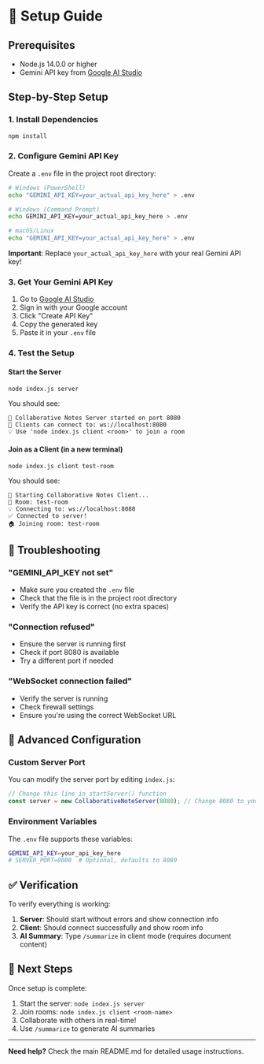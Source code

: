# 🚀 Setup Guide

## Prerequisites

- Node.js 14.0.0 or higher
- Gemini API key from [Google AI Studio](https://makersuite.google.com/app/apikey)

## Step-by-Step Setup

### 1. Install Dependencies

```bash
npm install
```

### 2. Configure Gemini API Key

Create a `.env` file in the project root directory:

```bash
# Windows (PowerShell)
echo "GEMINI_API_KEY=your_actual_api_key_here" > .env

# Windows (Command Prompt)
echo GEMINI_API_KEY=your_actual_api_key_here > .env

# macOS/Linux
echo "GEMINI_API_KEY=your_actual_api_key_here" > .env
```

**Important**: Replace `your_actual_api_key_here` with your real Gemini API key!

### 3. Get Your Gemini API Key

1. Go to [Google AI Studio](https://makersuite.google.com/app/apikey)
2. Sign in with your Google account
3. Click "Create API Key"
4. Copy the generated key
5. Paste it in your `.env` file

### 4. Test the Setup

#### Start the Server
```bash
node index.js server
```

You should see:
```
🚀 Collaborative Notes Server started on port 8080
📝 Clients can connect to: ws://localhost:8080
💡 Use 'node index.js client <room>' to join a room
```

#### Join as a Client (in a new terminal)
```bash
node index.js client test-room
```

You should see:
```
🔌 Starting Collaborative Notes Client...
📝 Room: test-room
💡 Connecting to: ws://localhost:8080
✅ Connected to server!
🏠 Joining room: test-room
```

## 🚨 Troubleshooting

### "GEMINI_API_KEY not set"
- Make sure you created the `.env` file
- Check that the file is in the project root directory
- Verify the API key is correct (no extra spaces)

### "Connection refused"
- Ensure the server is running first
- Check if port 8080 is available
- Try a different port if needed

### "WebSocket connection failed"
- Verify the server is running
- Check firewall settings
- Ensure you're using the correct WebSocket URL

## 🔧 Advanced Configuration

### Custom Server Port

You can modify the server port by editing `index.js`:

```javascript
// Change this line in startServer() function
const server = new CollaborativeNoteServer(8080); // Change 8080 to your preferred port
```

### Environment Variables

The `.env` file supports these variables:

```bash
GEMINI_API_KEY=your_api_key_here
# SERVER_PORT=8080  # Optional, defaults to 8080
```

## ✅ Verification

To verify everything is working:

1. **Server**: Should start without errors and show connection info
2. **Client**: Should connect successfully and show room info
3. **AI Summary**: Type `/summarize` in client mode (requires document content)

## 🎯 Next Steps

Once setup is complete:

1. Start the server: `node index.js server`
2. Join rooms: `node index.js client <room-name>`
3. Collaborate with others in real-time!
4. Use `/summarize` to generate AI summaries

---

**Need help?** Check the main README.md for detailed usage instructions.
